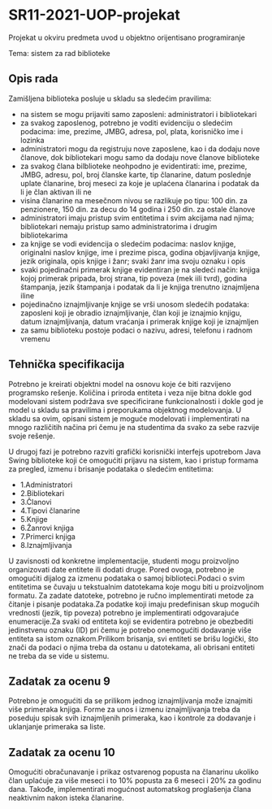 # SR11-2021-UOP-projekat

Projekat u okviru predmeta uvod u objektno orijentisano programiranje

Tema: sistem za rad biblioteke

## Opis rada

Zamišljena biblioteka posluje u skladu sa sledećim pravilima:
- na sistem se mogu prijaviti samo zaposleni: administratori i bibliotekari
- za svakog zaposlenog, potrebno je voditi evidenciju o sledećim podacima: ime, prezime, JMBG, adresa, pol, plata, korisničko ime i lozinka
- administratori mogu da registruju nove zaposlene, kao i da dodaju nove članove, dok bibliotekari mogu samo da dodaju nove članove biblioteke
- za svakog člana bilblioteke neohpodno je evidentirati: ime, prezime, JMBG, adresu, pol, broj članske karte, tip članarine, datum poslednje uplate članarine, broj meseci za koje je uplaćena članarina i podatak da li je član aktivan ili ne
- visina članarine na mesečnom nivou se razlikuje po tipu: 100 din. za penzionere, 150 din. za decu do 14 godina i 250 din. za ostale članove
- administratori imaju pristup svim entitetima i svim akcijama nad njima; bibliotekari nemaju pristup samo administratorima i drugim bibliotekarima
- za knjige se vodi evidencija o sledećim podacima: naslov knjige, originalni naslov knjige, ime i prezime pisca, godina objavljivanja knjige, jezik originala, opis knjige i žanr; svaki žanr ima svoju oznaku i opis
- svaki pojedinačni primerak knjige evidentiran je na sledeći način: knjiga kojoj primerak pripada, broj strana, tip poveza (mek iili tvrd), godina štampanja, jezik štampanja i podatak da li je knjiga trenutno iznajmljena iline
- pojedinačno iznajmljivanje knjige se vrši unosom sledećih podataka: zaposleni koji je obradio iznajmljivanje, član koji je iznajmio knjigu, datum iznajmljivanja, datum vraćanja i primerak knjige koji je iznajmljen
- za samu biblioteku postoje podaci o nazivu, adresi, telefonu i radnom vremenu

## Tehnička specifikacija
Potrebno je kreirati objektni model na osnovu koje će biti razvijeno programsko rešenje. Količina i priroda entiteta i veza nije bitna dokle god modelovani sistem podržava sve specificirane funkcionalnosti i dokle god je model u skladu sa pravilima i preporukama objektnog modelovanja. U skladu sa ovim, opisani sistem je moguće modelovati i implementirati na mnogo različitih načina pri čemu je na studentima da svako za sebe razvije svoje rešenje.

U drugoj fazi je potrebno razviti grafički korisnički interfejs upotrebom Java Swing biblioteke koji će omogućiti prijavu na sistem, kao i pristup formama za pregled, izmenu i brisanje podataka o sledećim entitetima:

- 1.Administratori
- 2.Bibliotekari
- 3.Članovi
- 4.Tipovi članarine
- 5.Knjige
- 6.Žanrovi knjiga
- 7.Primerci knjiga
- 8.Iznajmljivanja

U zavisnosti od konkretne implementacije, studenti mogu proizvoljno organizovati date entitete ili dodati druge. Pored ovoga, potrebno je omogućiti dijalog za izmenu podataka o samoj biblioteci.Podaci o svim entitetima se čuvaju u tekstualnim datotekama koje mogu biti u proizvoljnom formatu. Za zadate datoteke, potrebno je ručno implementirati metode za čitanje i pisanje podataka.Za podatke koji imaju predefinisan skup mogućih vrednosti (jezik, tip poveza) potrebno je implementirati odgovarajuće enumeracije.Za svaki od entiteta koji se evidentira potrebno je obezbediti jedinstvenu oznaku (ID) pri čemu je potrebo onemogućiti dodavanje više entiteta sa istom oznakom.Prilikom brisanja, svi entiteti se brišu logički, što znači da podaci o njima treba da ostanu u datotekama, ali obrisani entiteti ne treba da se vide u sistemu.

## Zadatak za ocenu 9
Potrebno je omogućiti da se prilikom jednog iznajmljivanja može iznajmiti više primeraka knjiga. Forme za unos i izmenu iznajmljivanja treba da poseduju spisak svih iznajmljenih primeraka, kao i kontrole za dodavanje i uklanjanje primeraka sa liste.

## Zadatak za ocenu 10
Omogućiti obračunavanje i prikaz ostvarenog popusta na članarinu ukoliko član uplaćuje  za više meseci i to 10% popusta za 6 meseci i 20% za godinu dana. Takođe, implementirati mogućnost automatskog proglašenja člana neaktivnim nakon isteka  članarine. 
